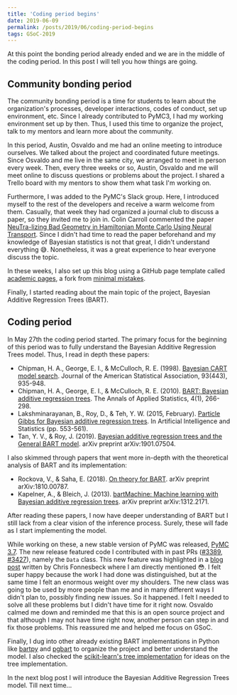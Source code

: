 ```yaml
---
title: 'Coding period begins'
date: 2019-06-09
permalink: /posts/2019/06/coding-period-begins
tags: GSoC-2019
---
```


At this point the bonding period already ended and we are in the middle of the coding period. In this post I will tell you how things are going.

## Community bonding period

The community bonding period is a time for students to learn about the organization's processes, developer interactions, codes of conduct, set up environment, etc. Since I already contributed to PyMC3, I had my working environment set up by then. Thus, I used this time to organize the project, talk to my mentors and learn more about the community.

In this period, Austin, Osvaldo and me had an online meeting to introduce ourselves. We talked about the project and coordinated future meetings. Since Osvaldo and me live in the same city, we arranged to meet in person every week. Then, every three weeks or so, Austin,  Osvaldo and me will meet online to discuss questions or problems about the project. I shared a Trello board with my mentors to show them what task I'm working on.

Furthermore, I was added to the PyMC's Slack group. Here, I introduced myself to the rest of the developers and receive a warm welcome from them. Casually, that week they had organized a journal club to discuss a paper, so they invited me to join in. Colin Carroll commented the paper [NeuTra-lizing Bad Geometry in Hamiltonian Monte Carlo Using Neural Transport](https://arxiv.org/abs/1903.03704). Since I didn't had time to read the paper beforehand and my knowledge of Bayesian statistics is not that great, I didn't understand everything :sweat_smile:. Nonetheless, it was a great experience to hear everyone discuss the topic.

In these weeks, I also set up this blog using a GitHub page template called [academic pages](https://academicpages.github.io/), a fork from [minimal mistakes](https://mmistakes.github.io/minimal-mistakes/).

Finally, I started reading about the main topic of the project, Bayesian Additive Regression Trees (BART).

## Coding period

In May 27th the coding period started. The primary focus for the beginning of this period was to fully understand the Bayesian Additive Regression Trees model. Thus, I read in depth these papers:

- Chipman, H. A., George, E. I., & McCulloch, R. E. (1998). [Bayesian CART model search](https://www.tandfonline.com/doi/abs/10.1080/01621459.1998.10473750). Journal of the American Statistical Association, 93(443), 935-948.
- Chipman, H. A., George, E. I., & McCulloch, R. E. (2010). [BART: Bayesian additive regression trees](https://projecteuclid.org/euclid.aoas/1273584455). The Annals of Applied Statistics, 4(1), 266-298.
- Lakshminarayanan, B., Roy, D., & Teh, Y. W. (2015, February). [Particle Gibbs for Bayesian additive regression trees](http://proceedings.mlr.press/v38/lakshminarayanan15.pdf). In Artificial Intelligence and Statistics (pp. 553-561).
- Tan, Y. V., & Roy, J. (2019). [Bayesian additive regression trees and the General BART model](https://arxiv.org/abs/1901.07504). arXiv preprint arXiv:1901.07504.

I also skimmed through papers that went more in-depth with the theoretical analysis of BART and its implementation:

- Rockova, V., & Saha, E. (2018). [On theory for BART](https://arxiv.org/abs/1810.00787). arXiv preprint arXiv:1810.00787.
- Kapelner, A., & Bleich, J. (2013). [bartMachine: Machine learning with Bayesian additive regression trees](https://arxiv.org/abs/1312.2171). arXiv preprint arXiv:1312.2171.

After reading these papers, I now have deeper understanding of BART but I still lack from a clear vision of the inference process. Surely, these will fade as I start implementing the model.

While working on these, a new stable version of PyMC was released, [PyMC 3.7](https://github.com/pymc-devs/pymc3/releases/tag/v3.7). The new release featured code I contributed with in past PRs ([#3389](https://github.com/pymc-devs/pymc3/pull/3389), [#3427](https://github.com/pymc-devs/pymc3/pull/3427)), namely the `Data` class. This new feature was highlighted in a [blog post](https://medium.com/@pymc_devs/pymc-3-7-making-data-a-first-class-citizen-7ed87fe4bcc5?sk=2e984396bd3c540bfdafdc8842becf38) written by Chris Fonnesbeck where I am directly mentioned :flushed:. I felt super happy because the work I had done was distinguished, but at the same time I felt an enormous weight over my shoulders. The new class was going to be used by more people than me and in many different ways I didn't plan to, possibly finding new issues. So it happened. I felt I needed to solve all these problems but I didn't have time for it right now. Osvaldo calmed me down and reminded me that this is an open source project and that although I may not have time right now, another person can step in and fix those problems. This reassured me and helped me focus on GSoC.

Finally, I dug into other already existing BART implementations in Python like [bartpy](https://github.com/JakeColtman/bartpy) and [pgbart](https://github.com/balajiln/pgbart) to organize the project and better understand the model. I also checked the [scikit-learn's tree implementation](https://github.com/scikit-learn/scikit-learn/blob/7b136e92acf49d46251479b75c88cba632de1937/sklearn/tree/_tree.pyx#L504) for ideas on the tree implementation.

In the next blog post I will introduce the Bayesian Additive Regression Trees model. Till next time...
